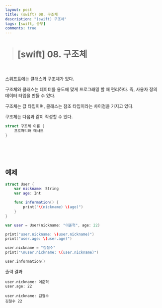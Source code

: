 ```yaml
---
layout: post
title: (swift) 08. 구조체
description: "(swift) 구조체"
tags: [swift, 공부]
comments: true
---
```


> # [swift] 08. 구조체

<br>

스위프트에는 클래스와 구조체가 있다.

구조체와 클래스는 데이터를 용도에 맞게 프로그래밍 할 때 편리하다.
즉, 사용자 정의 데이터 타입을 만들 수 있다.

구조체는 값 타입이며, 클래스는 참조 타입이라는 차이점을 가지고 있다.

구조체는 다음과 같이 작성할 수 있다.
``` swift
struct 구조체 이름 {
    프로퍼티와 메서드
}
```

<br>
<br>
<br>

## 예제

``` swift
struct User {
    var nickname: String
    var age: Int

    func information() {
        print("\(nickname) \(age)")
    }
}

var user = User(nickname: "이준혁", age: 22)

print("user.nickname: \(user.nickname)")
print("user.age: \(user.age)")

user.nickname = "김철수"
print("\nuser.nickname: \(user.nickname)")

user.information()
```

출력 결과  
```
user.nickname: 이준혁
user.age: 22

user.nickname: 김철수
김철수 22
```
